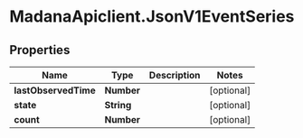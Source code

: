 # MadanaApiclient.JsonV1EventSeries

## Properties

Name | Type | Description | Notes
------------ | ------------- | ------------- | -------------
**lastObservedTime** | **Number** |  | [optional] 
**state** | **String** |  | [optional] 
**count** | **Number** |  | [optional] 


